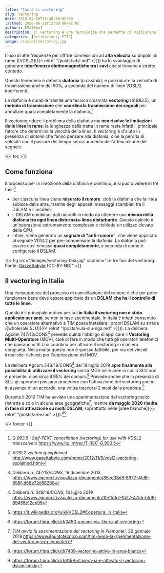 ```yaml
---
title: "Cos'è il vectoring"
slug: vectoring
date: 2019-04-20T11:40:36+02:00
lastmod: 2020-06-21T12:00:00+02:00
authors: [Matteo]
description: Il vectoring è una tecnologia che permette di migliorare la qualità delle linee fibra misto rame. Come funziona e a che punto siamo in Italia.
categories: [Definizioni, FTTC]
image: /social/vectoring.jpg
---
```


L'uso di alte frequenze per offrire connessioni ad **alta velocità** su doppini in rame ([VDSL2]({{< relref "/posts/vdsl.md" >}})) ha lo svantaggio di generare **interferenze elettromagnetiche tra i cavi** che si trovano a stretto contatto.

Questo fenomeno è definito **diafonia** (*crosstalk*), e può ridurre la velocità di trasmissione anche del 50%, a seconda del numero di linee VDSL/2 interferenti.

La diafonia è curabile tramite una tecnica chiamata **vectoring** (*G.993.5*), un **metodo di trasmissione** che **coordina la trasmissione dei segnali** per annullare quasi completamente la diafonia.[^itu2]

Il vectoring riduce il problema della diafonia ma **non risolve le limitazioni delle linee in rame**: la lunghezza della tratta in rame resta infatti il principale fattore che determina la velocità della linea. Il vectoring è d'aiuto in presenza di sintomi che fanno pensare alla diafonia, cioè la perdita di velocità con il passare del tempo senza aumento dell'attenuazione del segnale.

{{< toc >}}

## Come funziona

Il processo per la rimozione della diafonia è continuo, e si può dividere in tre fasi:[^vect]

- per ciascuna linea viene **misurato il rumore**, cioè la diafonia che la linea subisce dalle altre, tramite degli appositi messaggi scambiati tra il DSLAM e il modem;
- il DSLAM combina i dati raccolti in modo da ottenere una **misura della diafonia tra ogni linea disturbata-linea disturbante**. Questo calcolo è un'operazione estremamente complessa e richiede un utilizzo elevato della CPU;
- infine, viene generato un **segnale di "anti-rumore"**, che viene applicato al segnale VDSL2 per pre-compensare la diafonia. La diafonia può essere così rimossa **quasi completamente**, a seconda di come è configurato il DSLAM.

{{< fig src="/images/vectoring-fasi.jpg" caption="Le tre fasi del vectoring. Fonte: [Gazzettabyte](http://www.gazettabyte.com/home/2012/11/9/vdsl2-vectoring-explained.html) (CC-BY-ND)" >}}

## Il vectoring in Italia

Una conseguenza del processo di cancellazione del rumore è che per poter funzionare bene deve essere applicato da un **DSLAM che ha il controllo di tutte le linee**.

Questo è il principale motivo per cui **in Italia il vectoring non è stato applicato per anni**, se non in fase sperimentale. In Italia è infatti consentito che un operatore alternativo a TIM possa installare i propri DSLAM su strada ([wholesale SLU]({{< relref "/posts/vula-slu-nga.md" >}})). La delibera Agcom 747/13/CONS[^agcom1] prevede quindi l'obbligo di applicare il **Vectoring Multi-Operatore** (MOV), cioè di fare in modo che tutti gli operatori telefonici che operano in SLU si coordino per attivare il vectoring in maniera congiunta. Nella realtà questo non è spesso fattibile, per via dei vincoli irrealistici richiesti per l'applicazione del MOV.

La delibera Agcom 348/19/CONS[^agcom2] del 18 luglio 2019 **apre finalmente alla possibilità di utilizzare il vectoring** senza MOV nelle aree in cui lo SLU non è presente, cioè circa il 95% dei comuni.[^slu] Prevede anche che in presenza di SLU gli operatori possano procedere con l'attivazione del vectoring anche in assenza di un accordo, una voltra trascorsi 2 mesi dalla proposta.[^fcvect]

Durante il 2019 TIM ha avviato una sperimentazione del vectoring molto ristretta e solo in alcune aree geografiche[^piemonte], mentre **da maggio 2020 risulta in fase di attivazione su molti DSLAM**, soprattutto nelle [aree bianche]({{< relref "/posts/aree.md" >}}).[^deployment1][^deployment2]

{{< footer >}}

[^itu2]: *G.993.5 : Self-FEXT cancellation (vectoring) for use with VDSL2 transceivers* https://www.itu.int/rec/T-REC-G.993.5
[^agcom1]: *Delibera n. 747/13/CONS*, 19 dicembre 2013 https://www.agcom.it/visualizza-documento/85ee38d8-8977-4fd6-858f-d58e72d58268
[^vect]: *VDSL2 vectoring explained* http://www.gazettabyte.com/home/2012/11/9/vdsl2-vectoring-explained.html
[^agcom2]: *Delibera n. 348/19/CONS*, 18 luglio 2019 https://www.agcom.it/visualizza-documento/1fe1fd57-1b27-4755-bfd6-89455e12ce09
[^fcvect]: https://forum.fibra.click/d/3450-agcom-via-libera-al-vectoring
[^slu]: https://it.wikipedia.org/wiki/VDSL2#Copertura_in_Italia
[^piemonte]: *TIM avvia la sperimentazione del vectoring in Piemonte!*, 26 gennaio 2019 https://www.ilpuntotecnico.com/tim-avvia-la-sperimentazione-del-vectoring-in-piemonte/
[^deployment1]: https://forum.fibra.click/d/7439-vectoring-attivo-in-area-bianca
[^deployment2]: https://forum.fibra.click/d/8158-stasera-si-e-attivato-il-vectoring-dslam-nokia
